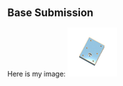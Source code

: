 ## Base Submission

Here is my image: 
<img src="Images/Base.png" alt="Base Screenshot" width="100" height="100">  
